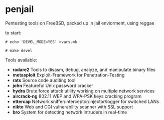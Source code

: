 # penjail
Pentesting tools on FreeBSD, packed up in jail enviorment, using reggae

to start:
```
# echo 'DEVEL_MODE=YES' >vars.mk

# make devel
```
Tools available:

- **radare2** Tools to disasm, debug, analyze, and manipulate binary files
- **metasploit** Exploit-Framework for Penetration-Testing
- **rats** Source code auditing tool
- **john** Featureful Unix password cracker
- **hydra** Brute force attack utility working on multiple network services
- **aircrack-ng** 802.11 WEP and WPA-PSK keys cracking program
- **ettercap** Network sniffer/interceptor/injector/logger for switched LANs
- **nikto** Web and CGI vulnerability scanner with SSL support
- **bro** System for detecting network intruders in real-time
